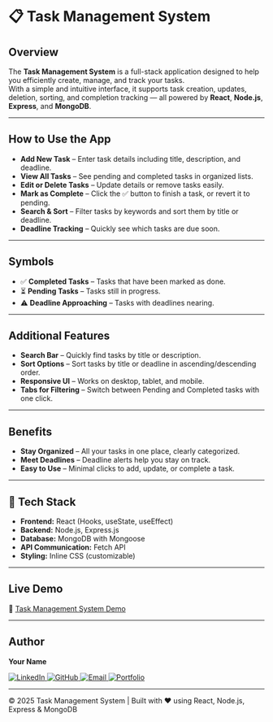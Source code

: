 # 📋 Task Management System

## Overview
The **Task Management System** is a full-stack application designed to help you efficiently create, manage, and track your tasks.  
With a simple and intuitive interface, it supports task creation, updates, deletion, sorting, and completion tracking — all powered by **React**, **Node.js**, **Express**, and **MongoDB**.

---

## How to Use the App
* **Add New Task** – Enter task details including title, description, and deadline.
* **View All Tasks** – See pending and completed tasks in organized lists.
* **Edit or Delete Tasks** – Update details or remove tasks easily.
* **Mark as Complete** – Click the ✅ button to finish a task, or revert it to pending.
* **Search & Sort** – Filter tasks by keywords and sort them by title or deadline.
* **Deadline Tracking** – Quickly see which tasks are due soon.

---

## Symbols
* ✅ **Completed Tasks** – Tasks that have been marked as done.
* ⏳ **Pending Tasks** – Tasks still in progress.
* ⚠️ **Deadline Approaching** – Tasks with deadlines nearing.

---

## Additional Features
* **Search Bar** – Quickly find tasks by title or description.
* **Sort Options** – Sort tasks by title or deadline in ascending/descending order.
* **Responsive UI** – Works on desktop, tablet, and mobile.
* **Tabs for Filtering** – Switch between Pending and Completed tasks with one click.

---

## Benefits
* **Stay Organized** – All your tasks in one place, clearly categorized.
* **Meet Deadlines** – Deadline alerts help you stay on track.
* **Easy to Use** – Minimal clicks to add, update, or complete a task.

---

## 🚀 Tech Stack
* **Frontend:** React (Hooks, useState, useEffect)
* **Backend:** Node.js, Express.js
* **Database:** MongoDB with Mongoose
* **API Communication:** Fetch API
* **Styling:** Inline CSS (customizable)

---

## Live Demo
🔗 [Task Management System Demo](https://your-demo-link.com)

---

## Author
**Your Name**  
<p>
  <a href="https://www.linkedin.com/in/your-linkedin" target="_blank">
    <img src="https://img.shields.io/badge/LinkedIn-0A66C2?style=for-the-badge&logo=linkedin&logoColor=white" alt="LinkedIn"/>
  </a>
  <a href="https://github.com/your-github" target="_blank">
    <img src="https://img.shields.io/badge/GitHub-181717?style=for-the-badge&logo=github&logoColor=white" alt="GitHub"/>
  </a>
  <a href="mailto:your-email@example.com" target="_blank">
    <img src="https://img.shields.io/badge/Email-D14836?style=for-the-badge&logo=gmail&logoColor=white" alt="Email"/>
  </a>
  <a href="https://your-portfolio-link.com" target="_blank">
    <img src="https://img.shields.io/badge/Portfolio-0A66C2?style=for-the-badge&logo=firefox&logoColor=white" alt="Portfolio"/>
  </a>
</p>

---

© 2025 Task Management System | Built with ❤️ using React, Node.js, Express & MongoDB
